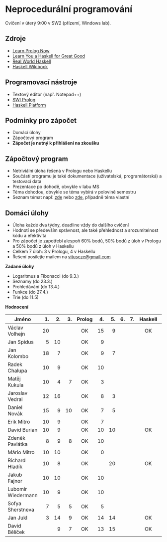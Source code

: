 Neprocedurální programování
===========================

Cvičení v úterý 9:00 v SW2 (přízemí, Windows lab).

Zdroje
------

- [Learn Prolog Now](http://www.learnprolognow.org/)
- [Learn You a Haskell for Great Good](http://learnyouahaskell.com/)
- [Real World Haskell](http://book.realworldhaskell.org/)
- [Haskell Wikibook](https://en.wikibooks.org/wiki/Haskell)

Programovací nástroje
---------------------

- Textový editor (např. Notepad++)
- [SWI Prolog](http://www.swi-prolog.org/)
- [Haskell Platform](https://www.haskell.org/platform/)

Podmínky pro zápočet
--------------------

- Domácí úlohy
- Zápočtový program
- **Zápočet je nutný k přihlášení na zkoušku**

Zápočtový program
-----------------

- Netriviální úloha řešená v Prologu nebo Haskellu
- Součástí programu je také dokumentace (uživatelská, programátorská) a testovací data
- Prezentace po dohodě, obvykle v labu MS
- Téma dohodou, obvykle se téma vybírá v polovině semestru
- Seznam témat např. [zde](http://kti.mff.cuni.cz/~hric/vyuka/pl_prikl_win.pdf) nebo [zde](http://ksvi.mff.cuni.cz/~dvorak/vyuka/14/NPRG005x01/programy.html), případně téma vlastní

Domácí úlohy
------------

- Úloha každé dva týdny, deadline vždy do dalšího cvičení
- Hodnotí se především správnost, ale také přehlednost a srozumitelnost kódu a efektivita
- Pro zápočet je zapotřebí alespoň 60% bodů, 50% bodů z úloh v Prologu a 50% bodů z úloh v Haskellu
- Celkem 7 úloh: 3 v Prologu, 4 v Haskellu
- Řešení posílejte mailem na vituscze@gmail.com

**Zadané úlohy**

- Logaritmus a Fibonacci (do 9.3.)
- Seznamy (do 23.3.)
- Prohledávání (do 13.4.)
- Funkce (do 27.4.)
- Trie (do 11.5)

**Hodnocení**

| Jméno              | 1. | 2. | 3. | Prolog | 4. | 5. | 6. | 7. | Haskell |  Z |
| ------------------ | --:| --:| --:|:------:| --:| --:| --:| --:|:-------:|:--:|
| Václav Volhejn     | 20 |    |    | OK     | 15 |  9 |    |    | OK      | OK |
| Jan Spidus         |  5 | 10 |    | OK     |  9 |    |    |    |         |    |
| Jan Kolombo        | 18 |  7 |    | OK     |  9 |  7 |    |    |         |    |
| Radek Chalupa      | 10 |  9 |    | OK     | 10 |    |    |    |         |    |
| Matěj Kukula       | 10 |  4 |  7 | OK     |  3 |    |    |    |         |    |
| Jaroslav Vedral    | 12 | 16 |    | OK     |  8 |  3 |    |    |         |    |
| Daniel Novák       | 15 |  9 | 10 | OK     |  7 |  5 |    |    |         |    |
| Erik Mitro         | 10 |  9 |    | OK     |  7 |    |    |    |         |    |
| David Burian       | 10 |  9 |    | OK     | 10 | 10 |    |    | OK      |    |
| Zdeněk Pavlátka    |  8 |  9 |  8 | OK     | 10 |    |    |    |         |    |
| Mário Mitro        | 10 | 10 |    | OK     |  0 |    |    |    |         |    |
| Richard Hladík     | 10 |  8 |    | OK     |    | 20 |    |    | OK      |    |
| Jakub Fajnor       | 10 | 10 |    | OK     | 10 |    |    |    |         |    |
| Lubomír Wiedermann | 10 |  9 |    | OK     | 10 |    |    |    |         |    |
| Sofya Sherstneva   |  7 |  5 |  5 | OK     |  5 |    |    |    |         |    |
| Jan Jukl           |  3 | 14 |  9 | OK     | 14 | 14 |    |    | OK      | OK |
| David Bělíček      |    |  9 |  7 | OK     | 13 | 15 |    |    | OK      | OK |